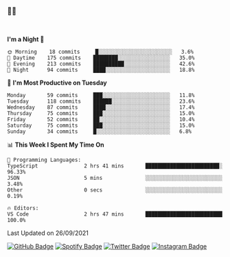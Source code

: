 ### 🤙🍺

<!-- <a href="https://github-readme-stats.vercel.app/api?username=hzak2xx&count_private=true&show_icons=true&theme=dracula">
  <img align="center" src="https://github-readme-stats.vercel.app/api?username=hzak2xx&count_private=true&show_icons=true&theme=dracula" />
</a>
</br> -->
</br>

<!--START_SECTION:waka-->
**I'm a Night 🦉** 

```text
🌞 Morning    18 commits     █░░░░░░░░░░░░░░░░░░░░░░░░   3.6% 
🌆 Daytime    175 commits    ████████░░░░░░░░░░░░░░░░░   35.0% 
🌃 Evening    213 commits    ██████████░░░░░░░░░░░░░░░   42.6% 
🌙 Night      94 commits     ████░░░░░░░░░░░░░░░░░░░░░   18.8%

```
📅 **I'm Most Productive on Tuesday** 

```text
Monday       59 commits     ███░░░░░░░░░░░░░░░░░░░░░░   11.8% 
Tuesday      118 commits    ██████░░░░░░░░░░░░░░░░░░░   23.6% 
Wednesday    87 commits     ████░░░░░░░░░░░░░░░░░░░░░   17.4% 
Thursday     75 commits     ███░░░░░░░░░░░░░░░░░░░░░░   15.0% 
Friday       52 commits     ██░░░░░░░░░░░░░░░░░░░░░░░   10.4% 
Saturday     75 commits     ███░░░░░░░░░░░░░░░░░░░░░░   15.0% 
Sunday       34 commits     █░░░░░░░░░░░░░░░░░░░░░░░░   6.8%

```


📊 **This Week I Spent My Time On** 

```text
💬 Programming Languages: 
TypeScript               2 hrs 41 mins       ████████████████████████░   96.33% 
JSON                     5 mins              ░░░░░░░░░░░░░░░░░░░░░░░░░   3.48% 
Other                    0 secs              ░░░░░░░░░░░░░░░░░░░░░░░░░   0.19%

🔥 Editors: 
VS Code                  2 hrs 47 mins       █████████████████████████   100.0%

```


 Last Updated on 26/09/2021
<!--END_SECTION:waka-->

[![GitHub Badge](https://img.shields.io/badge/GitHub-100000?style=for-the-badge&logo=github&logoColor=white)](https://github.com/hzak2xx)
[![Spotify Badge](https://img.shields.io/badge/Spotify-1ED760?&style=for-the-badge&logo=spotify&logoColor=white)](https://open.spotify.com/user/uf90s6sbbh75a1mt44clkhkvf)
[![Twitter Badge](https://img.shields.io/badge/Twitter-1DA1F2?style=for-the-badge&logo=twitter&logoColor=white)](https://twitter.com/hzak2xx)
[![Instagram Badge](https://img.shields.io/badge/Instagram-E4405F?style=for-the-badge&logo=instagram&logoColor=white)](https://www.instagram.com/hzak2xx/)
